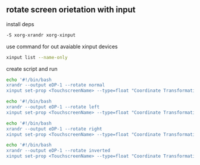 ## rotate screen orietation with input
install deps
```bash
-S xorg-xrandr xorg-xinput
```
use command for out avaiable xinput devices
```bash
xinput list --name-only
```
create script and run
```bash
echo '#!/bin/bash
xrandr --output eDP-1 --rotate normal
xinput set-prop <TouchscreenName> --type=float "Coordinate Transformation Matrix" 1 0 0 0 1 0 0 0 1' | sudo tee /etc/local/bin/rotate-normal

echo '#!/bin/bash
xrandr --output eDP-1 --rotate left
xinput set-prop <TouchscreenName> --type=float "Coordinate Transformation Matrix" 0 -1 1 1 0 0 0 0 1' | sudo tee /etc/local/bin/rotate-left

echo '#!/bin/bash
xrandr --output eDP-1 --rotate right
xinput set-prop <TouchscreenName> --type=float "Coordinate Transformation Matrix" 0 1 0 -1 0 1 0 0 1' | sudo tee /etc/local/bin/rotate-right

echo '#!/bin/bash
xrandr --output eDP-1 --rotate inverted
xinput set-prop <TouchscreenName> --type=float "Coordinate Transformation Matrix" -1 0 1 0 -1 1 0 0 1' | sudo tee /etc/local/bin/rotate-inverted

```
